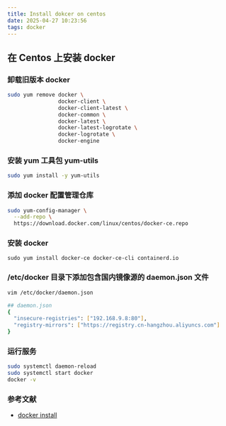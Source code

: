 ```yaml
---
title: Install dokcer on centos
date: 2025-04-27 10:23:56
tags: docker
---
```


## 在 Centos 上安装 docker

### 卸载旧版本 docker
  
  ```bash
  sudo yum remove docker \
                  docker-client \
                  docker-client-latest \
                  docker-common \
                  docker-latest \
                  docker-latest-logrotate \
                  docker-logrotate \
                  docker-engine
  ```

### 安装 yum 工具包 yum-utils

  ```bash
  sudo yum install -y yum-utils
  ```

### 添加 docker 配置管理仓库

  ```bash
  sudo yum-config-manager \
    --add-repo \
    https://download.docker.com/linux/centos/docker-ce.repo
  ```

### 安装 docker
  
  ```
  sudo yum install docker-ce docker-ce-cli containerd.io
  ```

### /etc/docker 目录下添加包含国内镜像源的 daemon.json 文件

  ```bash
  vim /etc/docker/daemon.json

  ## daemon.json
  {
    "insecure-registries": ["192.168.9.8:80"],
    "registry-mirrors": ["https://registry.cn-hangzhou.aliyuncs.com"]
  }
  ```

### 运行服务

  ```bash
  sudo systemctl daemon-reload
  sudo systemctl start docker
  docker -v
  ```

### 参考文献

* [docker install](https://docs.docker.com/engine/install/centos/)

